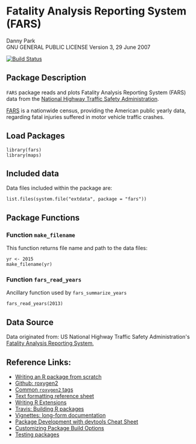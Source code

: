 # Fatality Analysis Reporting System (FARS)

Danny Park   
GNU GENERAL PUBLIC LICENSE Version 3, 29 June 2007   

[![Build Status](https://travis-ci.org/dannyjwpark/FARS.svg?branch=master)](https://travis-ci.org/dannyjwpark/FARS)


## Package Description

`FARS` package reads and plots Fatality Analysis Reporting System (FARS) data 
from the [National Highway Traffic Safety Administration](https://www.nhtsa.gov/research-data/fatality-analysis-reporting-system-fars).

[FARS](https://en.wikipedia.org/wiki/Fatality_Analysis_Reporting_System) is a nationwide census, providing the American public yearly data, regarding fatal injuries suffered in motor vehicle traffic crashes.


## Load Packages

```{r}
library(fars)
library(maps)
```


## Included data

Data files included within the package are:

```{r}
list.files(system.file("extdata", package = "fars"))
```


## Package Functions

### Function `make_filename`

This function returns file name and path to the data files:

```{r}
yr <- 2015
make_filename(yr)
```

### Function `fars_read_years`

Ancillary function used by `fars_summarize_years`

```{r}
fars_read_years(2013)
```

## Data Source

Data originated from: US National Highway Traffic Safety
Administration's [Fatality Analysis Reporting
System](https://www.nhtsa.gov/research-data/fatality-analysis-reporting-system-fars),


## Reference Links:
* [Writing an R package from scratch](https://hilaryparker.com/2014/04/29/writing-an-r-package-from-scratch/)    
* [Github: roxygen2](https://github.com/klutometis/roxygen#roxygen2)   
* [Common `roxygen2` tags](https://bookdown.org/rdpeng/RProgDA/documentation.html#common-roxygen2-tags)
* [Text formatting reference sheet](https://cran.r-project.org/web/packages/roxygen2/vignettes/formatting.html)
* [Writing R Extensions](https://cran.r-project.org/doc/manuals/R-exts.html#Creating-R-packages)
* [Travis: Building R packages](https://docs.travis-ci.com/user/languages/r/)
* [Vignettes: long-form documentation](http://r-pkgs.had.co.nz/vignettes.html)
* [Package Development with devtools Cheat Sheet](https://www.rstudio.com/wp-content/uploads/2015/03/devtools-cheatsheet.pdf)
* [Customizing Package Build Options](https://support.rstudio.com/hc/en-us/articles/200486518-Customizing-Package-Build-Options)
* [Testing packages](http://r-pkgs.had.co.nz/tests.html)
